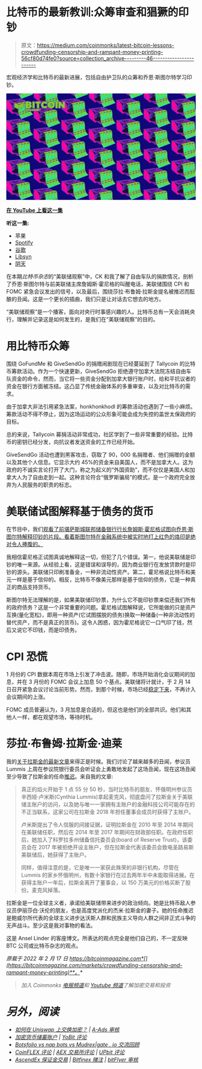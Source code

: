 # 比特币的最新教训:众筹审查和猖獗的印钞

> 原文：<https://medium.com/coinmonks/latest-bitcoin-lessons-crowdfunding-censorship-and-rampant-money-printing-56cf80d74fe0?source=collection_archive---------46----------------------->

宏观经济学和比特币的最新进展，包括自由护卫队的众筹和乔恩·斯图尔特学习印钞。

![](img/1fccaebdbf19178b16f5f9dd71c4a416.png)

[**在 YouTube 上看这一集**](https://youtu.be/56haSV57gVk?t=1642)

**听这一集:**

*   苹果
*   [Spotify](https://open.spotify.com/episode/36UogWjLafT9XU27eSPoED?si=fedaf9ce95a14eaa)
*   [谷歌](https://podcasts.google.com/feed/aHR0cHM6Ly9mZWR3YXRjaC5saWJzeW4uY29tL3Jzcw/episode/NjQwNWViODMtODM3YS00ZjYxLThkZGItNjM5YjM3MTZhN2Vm?sa=X&ved=0CAUQkfYCahcKEwjo9pLApIX2AhUAAAAAHQAAAAAQJg)
*   [Libsyn](https://fedwatch.libsyn.com/lessons-learned-crowdfunding-and-jon-stewart-fed-82)
*   [阴天](https://overcast.fm/+m2aeGYMCg)

在本期*比特币杂志*的“美联储观察”中，CK 和我了解了自由车队的捐款情况，剖析了乔恩·斯图尔特与前美联储主席詹姆斯·霍尼格的叫醒电话，美联储围绕 CPI 和 FOMC 紧急会议发出的信号，以及最后，围绕莎拉·布鲁姆·拉斯金提名被推迟而酝酿的丑闻。这是一个更长的插曲，我们只是让对话去它想去的地方。

“美联储观察”是一个播客，面向对央行时事感兴趣的人。比特币总有一天会消耗央行，理解并记录这是如何发生的，是我们在“美联储观察”的目的。

# 用比特币众筹

围绕 GoFundMe 和 GiveSendGo 的捐赠闹剧现在已经蔓延到了 Tallycoin 的比特币筹款活动。作为一个快速更新，GiveSendGo 拒绝遵守加拿大法院冻结自由车队资金的命令，然而，当它将一些资金分配到加拿大银行账户时，给和平抗议者的资金在银行方面被冻结。这凸显了传统金融体系的多重审查，以及对比特币的需求。

由于加拿大非法引用紧急法案，honkhonkhodl 的筹款活动也遇到了一些小麻烦。筹款活动不得不停止，因为这场运动的公众形象可能会成为失控的盖世太保政府的目标。

总的来说，Tallycoin 募捐活动非常成功，社区学到了一些非常重要的经验。比特币的密钥已经分发，向抗议者发送资金的工作已经开始。

GiveSendGo 活动也遭到黑客攻击，窃取了 90，000 名捐赠者、他们捐赠的金额以及其他个人信息。它显示大约 45%的资金来自美国人，而不是加拿大人。这为政府的不诚实言论打开了大门，称之为起义的“外国资助”，而不仅仅是美国人和加拿大人为了自由走到一起。这种言论符合“俄罗斯骗局”的模式，是一个政府完全放弃为人民服务的职责的标志。

# 美联储试图解释基于债务的货币

在节目中，我们[观看了前堪萨斯城联邦储备银行行长詹姆斯·霍尼格试图向乔恩·斯图尔特解释印钞的片段。看着斯图尔特在金融系统中被实时地打上红色的烙印是绝对令人捧腹的。](https://www.youtube.com/watch?v=cUnFU3Q6KzI)

我相信霍尼格正试图真诚地解释这一切，但犯了几个错误。第一，他说美联储是印钞的唯一来源。从经验上看，这是错误和误导的，因为商业银行在发放贷款时是印钞的源头。美联储只印刷准备金，一种非流动性资产。第二，霍尼格说比特币和美元一样是基于信仰的。相反，比特币不像美元那样是基于信仰的债务，它是一种真正的商品支持货币。

斯图尔特无法理解的是，如果美联储印钞票，为什么它不能印钞票来偿还我们所有的政府债务？这是一个非常重要的问题。霍尼格试图解释说，它所能做的只是资产互换(量化宽松)，即用一种资产(它试图摆脱的债务)换取一种储备(一种非流动性的替代资产，而不是真正的货币)。这令人困惑，因为霍尼格说它一口气印了钱，然后又说它不印钱，而是印债务。

# CPI 恐慌

1 月份的 CPI 数据本周在市场上引发了冲击波。随即，市场开始消化会议期间的加息，并在 3 月份的 FOMC 会议上加息 50 个基点。美联储将计就计，于 2 月 14 日召开紧急会议讨论当前形势。然而，到那个时候，市场已经[稳定下来](https://archive.ph/F3fCK)，不再计入会议期间的上涨。

FOMC 成员普遍认为，3 月加息是合适的，但这也是他们的全部共识。他们和其他人一样，都在观望市场，等待时机。

# 莎拉·布鲁姆·拉斯金·迪莱

我的[关于拉斯金的最新文章](https://bitcoinmagazine.com/markets/will-sarah-bloom-raskin-turn-the-fed-against-bitcoin)来得正是时候。我们讨论了越来越多的丑闻，参议员 Lummis 上周在参议院银行委员会听证会上勇敢地发起了这场丑闻，现在这场丑闻至少导致了拉斯金的任命[推迟](https://archive.ph/MWyf0)。来自我的文章:

> 真正的焰火开始于 1 点 55 分 50 秒，当时比特币的朋友、怀俄明州参议员辛西娅·卢米斯(Cynthia Lummis)拿起麦克风，彻底盘问了拉斯金关于美联储主账户的访问，以及她与唯一一家拥有主账户的金融科技公司可能存在的不正当联系，这家公司在拉斯金 2018 年担任董事会成员时获得了主账户。
> 
> 卢米斯提出了令人信服的间接证据，证明拉斯金在 2010 年至 2014 年期间在美联储任职，然后在 2014 年至 2017 年期间在财政部任职。在政府任职后，她加入了科罗拉多州储备信托委员会(board of Reserve Trust)，该委员会在 2017 年被拒绝开设主账户，但在拉斯金代表该委员会致电圣路易斯美联储后，她获得了主账户。
> 
> 同样，值得注意的是，它是唯一一家获此殊荣的非银行机构，尽管在 Lummis 的家乡怀俄明州，有数十家银行在过去两年半中未能取得进展。在获得主账户一年后，拉斯金离开了董事会，以 150 万美元的价格买断了股份。麦克风掉落。

拉斯金是一位全球主义者，承诺给美联储带来进步的政治倾向。她是比特币敌人参议员伊丽莎白·沃伦的朋友，也是高度党派化的杰米·拉斯金的妻子。她的任命推迟是鲍威尔所代表的全球主义进步达沃斯人群和民族主义导向人群之间非正式斗争的无声战斗。至少这是我对事物的看法。

这是 Ansel Linder 的客座博文。所表达的观点完全是他们自己的，不一定反映 BTC 公司或比特币杂志的观点。

*原载于 2022 年 2 月 17 日 https://bitcoinmagazine.com*[](https://bitcoinmagazine.com/markets/crowdfunding-censorship-and-rampant-money-printing)**。**

> *加入 Coinmonks [电报频道](https://t.me/coincodecap)和 [Youtube 频道](https://www.youtube.com/c/coinmonks/videos)了解加密交易和投资*

# *另外，阅读*

*   *[如何在 Uniswap 上交换加密？](https://coincodecap.com/swap-crypto-on-uniswap) | [A-Ads 审核](https://coincodecap.com/a-ads-review)*
*   *[加密货币储蓄账户](/coinmonks/cryptocurrency-savings-accounts-be3bc0feffbf) | [YoBit 评论](/coinmonks/yobit-review-175464162c62)*
*   *[Botsfolio vs nap bots vs Mudrex](/coinmonks/botsfolio-vs-napbots-vs-mudrex-c81344970c02)|[gate . io 交流回顾](/coinmonks/gate-io-exchange-review-61bf87b7078f)*
*   *[CoinFLEX 评论](https://coincodecap.com/coinflex-review) | [AEX 交易所评论](https://coincodecap.com/aex-exchange-review) | [UPbit 评论](https://coincodecap.com/upbit-review)*
*   *[AscendEx 保证金交易](https://coincodecap.com/ascendex-margin-trading) | [Bitfinex 赌注](https://coincodecap.com/bitfinex-staking) | [bitFlyer 审核](https://coincodecap.com/bitflyer-review)*